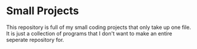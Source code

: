 # Small Projects
This repository is full of my small coding projects that only take up one file. It is just a collection of programs that I don't want to make an entire seperate repository for.